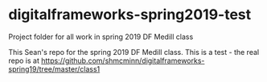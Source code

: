 # digitalframeworks-spring2019-test
Project folder for all work in spring 2019 DF Medill class

This Sean's repo for the spring 2019 DF Medill class. This is a test - the real repo is at https://github.com/shmcminn/digitalframeworks-spring19/tree/master/class1
